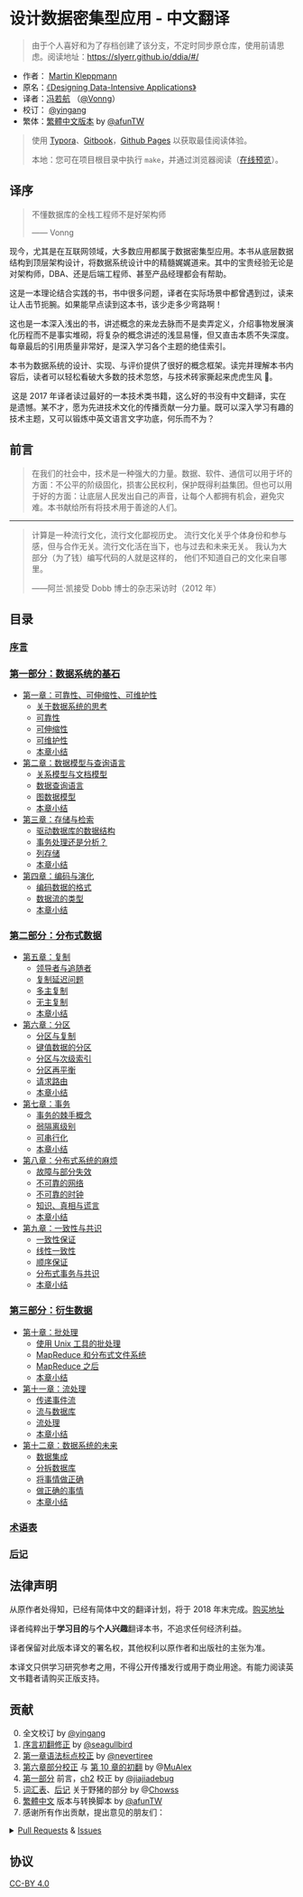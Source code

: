 # 设计数据密集型应用 - 中文翻译

> 由于个人喜好和为了存档创建了该分支，不定时同步原仓库，使用前请思虑。阅读地址：https://slyerr.github.io/ddia/#/

- 作者： [Martin Kleppmann](https://martin.kleppmann.com)
- 原名：[《Designing Data-Intensive Applications》](http://shop.oreilly.com/product/0636920032175.do)
- 译者：[冯若航](https://vonng.com) （[@Vonng](https://vonng.com/en/)）
- 校订： [@yingang](https://github.com/yingang)
- 繁体：[繁體中文版本](zh-tw/README.md) by [@afunTW](https://github.com/afunTW)

> 使用 [Typora](https://www.typora.io)、[Gitbook](https://vonng.gitbooks.io/ddia-cn/content/)，[Github Pages](https://vonng.github.io/ddia) 以获取最佳阅读体验。
>
> 本地：您可在项目根目录中执行 `make`，并通过浏览器阅读（[在线预览](http://ddia.vonng.com/#/)）。

## 译序

> 不懂数据库的全栈工程师不是好架构师
>
> —— Vonng

​ 现今，尤其是在互联网领域，大多数应用都属于数据密集型应用。本书从底层数据结构到顶层架构设计，将数据系统设计中的精髓娓娓道来。其中的宝贵经验无论是对架构师，DBA、还是后端工程师、甚至产品经理都会有帮助。

​ 这是一本理论结合实践的书，书中很多问题，译者在实际场景中都曾遇到过，读来让人击节扼腕。如果能早点读到这本书，该少走多少弯路啊！

​ 这也是一本深入浅出的书，讲述概念的来龙去脉而不是卖弄定义，介绍事物发展演化历程而不是事实堆砌，将复杂的概念讲述的浅显易懂，但又直击本质不失深度。每章最后的引用质量非常好，是深入学习各个主题的绝佳索引。

​ 本书为数据系统的设计、实现、与评价提供了很好的概念框架。读完并理解本书内容后，读者可以轻松看破大多数的技术忽悠，与技术砖家撕起来虎虎生风 🤣。

​ 这是 2017 年译者读过最好的一本技术类书籍，这么好的书没有中文翻译，实在是遗憾。某不才，愿为先进技术文化的传播贡献一分力量。既可以深入学习有趣的技术主题，又可以锻炼中英文语言文字功底，何乐而不为？

## 前言

> 在我们的社会中，技术是一种强大的力量。数据、软件、通信可以用于坏的方面：不公平的阶级固化，损害公民权利，保护既得利益集团。但也可以用于好的方面：让底层人民发出自己的声音，让每个人都拥有机会，避免灾难。本书献给所有将技术用于善途的人们。

---

> 计算是一种流行文化，流行文化鄙视历史。 流行文化关乎个体身份和参与感，但与合作无关。流行文化活在当下，也与过去和未来无关。 我认为大部分（为了钱）编写代码的人就是这样的， 他们不知道自己的文化来自哪里。
>
> ——阿兰·凯接受 Dobb 博士的杂志采访时（2012 年）

## 目录

### [序言](preface.md)

### [第一部分：数据系统的基石](part-i.md)

- [第一章：可靠性、可伸缩性、可维护性](ch1.md)
  - [关于数据系统的思考](ch1.md#关于数据系统的思考)
  - [可靠性](ch1.md#可靠性)
  - [可伸缩性](ch1.md#可伸缩性)
  - [可维护性](ch1.md#可维护性)
  - [本章小结](ch1.md#本章小结)
- [第二章：数据模型与查询语言](ch2.md)
  - [关系模型与文档模型](ch2.md#关系模型与文档模型)
  - [数据查询语言](ch2.md#数据查询语言)
  - [图数据模型](ch2.md#图数据模型)
  - [本章小结](ch2.md#本章小结)
- [第三章：存储与检索](ch3.md)
  - [驱动数据库的数据结构](ch3.md#驱动数据库的数据结构)
  - [事务处理还是分析？](ch3.md#事务处理还是分析？)
  - [列存储](ch3.md#列存储)
  - [本章小结](ch3.md#本章小结)
- [第四章：编码与演化](ch4.md)
  - [编码数据的格式](ch4.md#编码数据的格式)
  - [数据流的类型](ch4.md#数据流的类型)
  - [本章小结](ch4.md#本章小结)

### [第二部分：分布式数据](part-ii.md)

- [第五章：复制](ch5.md)
  - [领导者与追随者](ch5.md#领导者与追随者)
  - [复制延迟问题](ch5.md#复制延迟问题)
  - [多主复制](ch5.md#多主复制)
  - [无主复制](ch5.md#无主复制)
  - [本章小结](ch5.md#本章小结)
- [第六章：分区](ch6.md)
  - [分区与复制](ch6.md#分区与复制)
  - [键值数据的分区](ch6.md#键值数据的分区)
  - [分区与次级索引](ch6.md#分区与次级索引)
  - [分区再平衡](ch6.md#分区再平衡)
  - [请求路由](ch6.md#请求路由)
  - [本章小结](ch6.md#本章小结)
- [第七章：事务](ch7.md)
  - [事务的棘手概念](ch7.md#事务的棘手概念)
  - [弱隔离级别](ch7.md#弱隔离级别)
  - [可串行化](ch7.md#可串行化)
  - [本章小结](ch7.md#本章小结)
- [第八章：分布式系统的麻烦](ch8.md)
  - [故障与部分失效](ch8.md#故障与部分失效)
  - [不可靠的网络](ch8.md#不可靠的网络)
  - [不可靠的时钟](ch8.md#不可靠的时钟)
  - [知识、真相与谎言](ch8.md#知识、真相与谎言)
  - [本章小结](ch8.md#本章小结)
- [第九章：一致性与共识](ch9.md)
  - [一致性保证](ch9.md#一致性保证)
  - [线性一致性](ch9.md#线性一致性)
  - [顺序保证](ch9.md#顺序保证)
  - [分布式事务与共识](ch9.md#分布式事务与共识)
  - [本章小结](ch9.md#本章小结)

### [第三部分：衍生数据](part-iii.md)

- [第十章：批处理](ch10.md)
  - [使用 Unix 工具的批处理](ch10.md#使用Unix工具的批处理)
  - [MapReduce 和分布式文件系统](ch10.md#MapReduce和分布式文件系统)
  - [MapReduce 之后](ch10.md#MapReduce之后)
  - [本章小结](ch10.md#本章小结)
- [第十一章：流处理](ch11.md)
  - [传递事件流](ch11.md#传递事件流)
  - [流与数据库](ch11.md#流与数据库)
  - [流处理](ch11.md#流处理)
  - [本章小结](ch11.md#本章小结)
- [第十二章：数据系统的未来](ch12.md)
  - [数据集成](ch12.md#数据集成)
  - [分拆数据库](ch12.md#分拆数据库)
  - [将事情做正确](ch12.md#将事情做正确)
  - [做正确的事情](ch12.md#做正确的事情)
  - [本章小结](ch12.md#本章小结)

### [术语表](glossary.md)

### [后记](colophon.md)

## 法律声明

从原作者处得知，已经有简体中文的翻译计划，将于 2018 年末完成。[购买地址](https://search.jd.com/Search?keyword=设计数据密集型应用)

译者纯粹出于**学习目的**与**个人兴趣**翻译本书，不追求任何经济利益。

译者保留对此版本译文的署名权，其他权利以原作者和出版社的主张为准。

本译文只供学习研究参考之用，不得公开传播发行或用于商业用途。有能力阅读英文书籍者请购买正版支持。

## 贡献

0. 全文校订 by [@yingang](https://github.com/yingang)
1. [序言初翻修正](https://github.com/Vonng/ddia/commit/afb5edab55c62ed23474149f229677e3b42dfc2c) by [@seagullbird](https://github.com/Vonng/ddia/commits?author=seagullbird)
2. [第一章语法标点校正](https://github.com/Vonng/ddia/commit/973b12cd8f8fcdf4852f1eb1649ddd9d187e3644) by [@nevertiree](https://github.com/Vonng/ddia/commits?author=nevertiree)
3. [第六章部分校正](https://github.com/Vonng/ddia/commit/d4eb0852c0ec1e93c8aacc496c80b915bb1e6d48) 与 [第 10 章的初翻](https://github.com/Vonng/ddia/commit/9de8dbd1bfe6fbb03b3bf6c1a1aa2291aed2490e) by @[MuAlex](https://github.com/Vonng/ddia/commits?author=MuAlex)
4. [第一部分](part-i.md) 前言，[ch2](ch2.md) 校正 by [@jiajiadebug](https://github.com/Vonng/ddia/commits?author=jiajiadebug)
5. [词汇表](glossary.md)、[后记]() 关于野猪的部分 by @[Chowss](https://github.com/Vonng/ddia/commits?author=Chowss)
6. [繁體中文](https://github.com/Vonng/ddia/pulls) 版本与转换脚本 by [@afunTW](https://github.com/afunTW)
7. 感谢所有作出贡献，提出意见的朋友们：

<details>
<summary><a href="https://github.com/Vonng/ddia/pulls">Pull Requests</a> & <a href="https://github.com/Vonng/ddia/issues">Issues</a></summary>

| ISSUE & Pull Requests                         | USER                                                 | Title                                                          |
| --------------------------------------------- | ---------------------------------------------------- | -------------------------------------------------------------- |
| [123](https://github.com/Vonng/ddia/pull/123) | [@yingang](https://github.com/yingang)               | translation updates (chapter 9, TOC in readme, glossary, etc.) |
| [121](https://github.com/Vonng/ddia/pull/121) | [@yingang](https://github.com/yingang)               | translation updates (chapter 5 to chapter 8)                   |
| [120](https://github.com/Vonng/ddia/pull/120) | [@jiong-han](https://github.com/jiong-han)           | Typo fix: 呲之以鼻 -> 嗤之以鼻                                 |
| [119](https://github.com/Vonng/ddia/pull/119) | [@cclauss](https://github.com/cclauss)               | Streamline file operations in convert()                        |
| [118](https://github.com/Vonng/ddia/pull/118) | [@yingang](https://github.com/yingang)               | translation updates (chapter 2 and 4)                          |
| [117](https://github.com/Vonng/ddia/pull/117) | [@feeeei](https://github.com/feeeei)                 | 统一每章的标题格式                                             |
| [115](https://github.com/Vonng/ddia/pull/115) | [@NageNalock](https://github.com/NageNalock)         | 第七章病句修改 : 重复词语                                       |
| [114](https://github.com/Vonng/ddia/pull/114) | [@Sunt-ing](https://github.com/Sunt-ing)             | Update README.md: correct the book name                        |
| [113](https://github.com/Vonng/ddia/pull/113) | [@lpxxn](https://github.com/lpxxn)                   | 修改语句                                                       |
| [112](https://github.com/Vonng/ddia/pull/112) | [@ibyte2011](https://github.com/ibyte2011)           | Update ch9.md                                                  |
| [110](https://github.com/Vonng/ddia/pull/110) | [@lpxxn](https://github.com/lpxxn)                   | 读已写入数据                                                   |
| [107](https://github.com/Vonng/ddia/pull/107) | [@abbychau](https://github.com/abbychau)             | 單調鐘和好死还是赖活着                                         |
| [106](https://github.com/Vonng/ddia/pull/106) | [@enochii](https://github.com/enochii)               | typo in ch2: fix braces typo                                   |
| [105](https://github.com/Vonng/ddia/pull/105) | [@LiminCode](https://github.com/LiminCode)           | Chronicle translation error                                    |
| [104](https://github.com/Vonng/ddia/pull/104) | [@Sunt-ing](https://github.com/Sunt-ing)             | several advice for better translation                          |
| [103](https://github.com/Vonng/ddia/pull/103) | [@Sunt-ing](https://github.com/Sunt-ing)             | typo in ch4: should be 完成 rather than 完全                   |
| [102](https://github.com/Vonng/ddia/pull/102) | [@Sunt-ing](https://github.com/Sunt-ing)             | ch4: better-translation: 扼杀 → 破坏                           |
| [101](https://github.com/Vonng/ddia/pull/101) | [@Sunt-ing](https://github.com/Sunt-ing)             | typo in Ch4: should be " 改变 " rathr than " 盖面 "                |
| [100](https://github.com/Vonng/ddia/pull/100) | [@LiminCode](https://github.com/LiminCode)           | fix missing translation                                        |
| [99 ](https://github.com/Vonng/ddia/pull/99)  | [@mrdrivingduck](https://github.com/mrdrivingduck)   | ch6: fix the word rebalancing                                  |
| [98 ](https://github.com/Vonng/ddia/pull/98)  | [@jacklightChen](https://github.com/jacklightChen)   | fix ch7.md: fix wrong references                               |
| [97 ](https://github.com/Vonng/ddia/pull/97)  | [@jenac](https://github.com/jenac)                   | 96                                                             |
| [96 ](https://github.com/Vonng/ddia/pull/96)  | [@PragmaTwice](https://github.com/PragmaTwice)       | ch2: fix typo about 'may or may not be'                        |
| [95 ](https://github.com/Vonng/ddia/pull/95)  | [@EvanMu96](https://github.com/EvanMu96)             | fix translation of "the battle cry" in ch5                     |
| [94 ](https://github.com/Vonng/ddia/pull/94)  | [@kemingy](https://github.com/kemingy)               | ch6: fix markdown and punctuations                             |
| [93 ](https://github.com/Vonng/ddia/pull/93)  | [@kemingy](https://github.com/kemingy)               | ch5: fix markdown and some typos                               |
| [92 ](https://github.com/Vonng/ddia/pull/92)  | [@Gilbert1024](https://github.com/Gilbert1024)       | Merge pull request #1 from Vonng/master                        |
| [88 ](https://github.com/Vonng/ddia/pull/88)  | [@kemingy](https://github.com/kemingy)               | fix typo for ch1, ch2, ch3, ch4                                |
| [87 ](https://github.com/Vonng/ddia/pull/87)  | [@wynn5a](https://github.com/wynn5a)                 | Update ch3.md                                                  |
| [86 ](https://github.com/Vonng/ddia/pull/86)  | [@northmorn](https://github.com/northmorn)           | Update ch1.md                                                  |
| [85 ](https://github.com/Vonng/ddia/pull/85)  | [@sunbuhui](https://github.com/sunbuhui)             | fix ch2.md: fix ch2 ambiguous translation                      |
| [84 ](https://github.com/Vonng/ddia/pull/84)  | [@ganler](https://github.com/ganler)                 | Fix translation: use up                                        |
| [83 ](https://github.com/Vonng/ddia/pull/83)  | [@afunTW](https://github.com/afunTW)                 | Using OpenCC to convert from zh-cn to zh-tw                    |
| [82 ](https://github.com/Vonng/ddia/pull/82)  | [@kangni](https://github.com/kangni)                 | fix gitbook url                                                |
| [78 ](https://github.com/Vonng/ddia/pull/78)  | [@hanyu2](https://github.com/hanyu2)                 | Fix unappropriated translation                                 |
| [77 ](https://github.com/Vonng/ddia/pull/77)  | [@Ozarklake](https://github.com/Ozarklake)           | fix typo                                                       |
| [75 ](https://github.com/Vonng/ddia/pull/75)  | [@2997ms](https://github.com/2997ms)                 | Fix typo                                                       |
| [74 ](https://github.com/Vonng/ddia/pull/74)  | [@2997ms](https://github.com/2997ms)                 | Update ch9.md                                                  |
| [70 ](https://github.com/Vonng/ddia/pull/70)  | [@2997ms](https://github.com/2997ms)                 | Update ch7.md                                                  |
| [67 ](https://github.com/Vonng/ddia/pull/67)  | [@jiajiadebug](https://github.com/jiajiadebug)       | fix issues in ch2 - ch9 and glossary                           |
| [66 ](https://github.com/Vonng/ddia/pull/66)  | [@blindpirate](https://github.com/blindpirate)       | Fix typo                                                       |
| [63 ](https://github.com/Vonng/ddia/pull/63)  | [@haifeiWu](https://github.com/haifeiWu)             | Update ch10.md                                                 |
| [62 ](https://github.com/Vonng/ddia/pull/62)  | [@ych](https://github.com/ych)                       | fix ch1.md typesetting problem                                 |
| [61 ](https://github.com/Vonng/ddia/pull/61)  | [@xianlaioy](https://github.com/xianlaioy)           | docs: 钟--> 种，去掉 ou                                          |
| [60 ](https://github.com/Vonng/ddia/pull/60)  | [@Zombo1296](https://github.com/Zombo1296)           | 否则 -> 或者                                                   |
| [59 ](https://github.com/Vonng/ddia/pull/59)  | [@AlexanderMisel](https://github.com/AlexanderMisel) | 呼叫-> 调用，显着-> 显著                                         |
| [58 ](https://github.com/Vonng/ddia/pull/58)  | [@ibyte2011](https://github.com/ibyte2011)           | Update ch8.md                                                  |
| [55 ](https://github.com/Vonng/ddia/pull/55)  | [@saintube](https://github.com/saintube)             | ch8: 修改链接错误                                              |
| [54 ](https://github.com/Vonng/ddia/pull/54)  | [@Panmax](https://github.com/Panmax)                 | Update ch2.md                                                  |
| [53 ](https://github.com/Vonng/ddia/pull/53)  | [@ibyte2011](https://github.com/ibyte2011)           | Update ch9.md                                                  |
| [52 ](https://github.com/Vonng/ddia/pull/52)  | [@hecenjie](https://github.com/hecenjie)             | Update ch1.md                                                  |
| [51 ](https://github.com/Vonng/ddia/pull/51)  | [@latavin243](https://github.com/latavin243)         | fix 修正 ch3 ch4 几处翻译                                      |
| [50 ](https://github.com/Vonng/ddia/pull/50)  | [@AlexZFX](https://github.com/AlexZFX)               | 几个疏漏和格式错误                                             |
| [49 ](https://github.com/Vonng/ddia/pull/49)  | [@haifeiWu](https://github.com/haifeiWu)             | Update ch1.md                                                  |
| [48 ](https://github.com/Vonng/ddia/pull/48)  | [@scaugrated](https://github.com/scaugrated)         | fix typo                                                       |
| [47 ](https://github.com/Vonng/ddia/pull/47)  | [@lzwill](https://github.com/lzwill)                 | Fixed typos in ch2                                             |
| [45 ](https://github.com/Vonng/ddia/pull/45)  | [@zenuo](https://github.com/zenuo)                   | 删除一个多余的右括号                                           |
| [44 ](https://github.com/Vonng/ddia/pull/44)  | [@akxxsb](https://github.com/akxxsb)                 | 修正第 7 章底部链接错误                                        |
| [43 ](https://github.com/Vonng/ddia/pull/43)  | [@baijinping](https://github.com/baijinping)         | " 更假简单 "->" 更加简单 "                                         |
| [42 ](https://github.com/Vonng/ddia/pull/42)  | [@tisonkun](https://github.com/tisonkun)             | 修复 ch1 中的无序列表格式                                      |
| [38 ](https://github.com/Vonng/ddia/pull/38)  | [@renjie-c](https://github.com/renjie-c)             | 纠正多处的翻译小错误                                           |
| [37 ](https://github.com/Vonng/ddia/pull/37)  | [@tankilo](https://github.com/tankilo)               | fix translation mistakes in ch4.md                             |
| [36 ](https://github.com/Vonng/ddia/pull/36)  | [@wwek](https://github.com/wwek)                     | 1. 修复多个链接错误 2. 名词优化修订 3. 错误修订                   |
| [35 ](https://github.com/Vonng/ddia/pull/35)  | [@wwek](https://github.com/wwek)                     | fix ch7.md to ch8.md link error                                |
| [34 ](https://github.com/Vonng/ddia/pull/34)  | [@wwek](https://github.com/wwek)                     | Merge pull request #1 from Vonng/master                        |
| [33 ](https://github.com/Vonng/ddia/pull/33)  | [@wwek](https://github.com/wwek)                     | fix part-ii.md link error                                      |
| [32 ](https://github.com/Vonng/ddia/pull/32)  | [@JCYoky](https://github.com/JCYoky)                 | Update ch2.md                                                  |
| [31 ](https://github.com/Vonng/ddia/pull/31)  | [@elsonLee](https://github.com/elsonLee)             | Update ch7.md                                                  |
| [26 ](https://github.com/Vonng/ddia/pull/26)  | [@yjhmelody](https://github.com/yjhmelody)           | 修复一些明显错误                                               |
| [25 ](https://github.com/Vonng/ddia/pull/25)  | [@lqbilbo](https://github.com/lqbilbo)               | 修复链接错误                                                   |
| [24 ](https://github.com/Vonng/ddia/pull/24)  | [@artiship](https://github.com/artiship)             | 修改词语顺序                                                   |
| [23 ](https://github.com/Vonng/ddia/pull/23)  | [@artiship](https://github.com/artiship)             | 修正错别字                                                     |
| [22 ](https://github.com/Vonng/ddia/pull/22)  | [@artiship](https://github.com/artiship)             | 纠正翻译错误                                                   |
| [21 ](https://github.com/Vonng/ddia/pull/21)  | [@zhtisi](https://github.com/zhtisi)                 | 修正目录和本章标题不符的情况                                   |
| [20 ](https://github.com/Vonng/ddia/pull/20)  | [@rentiansheng](https://github.com/rentiansheng)     | Update ch7.md                                                  |
| [19 ](https://github.com/Vonng/ddia/pull/19)  | [@LHRchina](https://github.com/LHRchina)             | 修复语句小 bug                                                 |
| [16 ](https://github.com/Vonng/ddia/pull/16)  | [@MuAlex](https://github.com/MuAlex)                 | Master                                                         |
| [15 ](https://github.com/Vonng/ddia/pull/15)  | [@cg-zhou](https://github.com/cg-zhou)               | Update translation progress                                    |
| [14 ](https://github.com/Vonng/ddia/pull/14)  | [@cg-zhou](https://github.com/cg-zhou)               | Translate glossary                                             |
| [13 ](https://github.com/Vonng/ddia/pull/13)  | [@cg-zhou](https://github.com/cg-zhou)               | 详细修改了后记中和印度野猪相关的描述                           |
| [12 ](https://github.com/Vonng/ddia/pull/12)  | [@ibyte2011](https://github.com/ibyte2011)           | 修改了部分翻译                                                 |
| [11 ](https://github.com/Vonng/ddia/pull/11)  | [@jiajiadebug](https://github.com/jiajiadebug)       | ch2 100%                                                       |
| [10 ](https://github.com/Vonng/ddia/pull/10)  | [@jiajiadebug](https://github.com/jiajiadebug)       | ch2 20%                                                        |
| [9 ](https://github.com/Vonng/ddia/pull/9)    | [@jiajiadebug](https://github.com/jiajiadebug)       | Preface, ch1, part-i translation minor fixes                   |
| [7 ](https://github.com/Vonng/ddia/pull/7)    | [@MuAlex](https://github.com/MuAlex)                 | Ch6 translation pull request                                   |
| [6 ](https://github.com/Vonng/ddia/pull/6)    | [@MuAlex](https://github.com/MuAlex)                 | Ch6 change version1                                            |
| [5 ](https://github.com/Vonng/ddia/pull/5)    | [@nevertiree](https://github.com/nevertiree)         | Chapter 01 语法微调                                            |
| [2 ](https://github.com/Vonng/ddia/pull/2)    | [@seagullbird](https://github.com/seagullbird)       | 序言初翻                                                       |

</details>

## 协议

[CC-BY 4.0](LICENSE)
